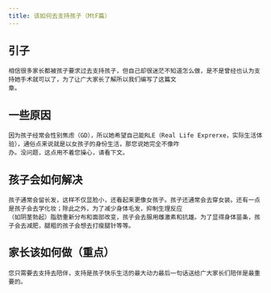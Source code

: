 ```yaml
---
title: 该如何去支持孩子（MtF篇）
---
```


## **引子**

	相信很多家长都被孩子要求过去支持孩子，但自己却很迷茫不知道怎么做，是不是曾经也认为支持她手术就可以了，为了让广大家长了解所以我们编写了这篇文
	章。
	
## **一些原因**

	因为孩子经常会性别焦虑（GD），所以她希望自己能RLE（Real Life Exprerxe，实际生活体验），通俗点来说就是以女孩子的身份生活，那您说她完全不像咋
	办。没问题，这点用不着您操心，请看下文。
	
## **孩子会如何解决**
	
	孩子通常会留长发，这样不仅显脸小，还看起来更像女孩子。孩子还通常会去穿女装。还有一点是孩子会去学化妆；除此之外，为了减少身体毛发，抑制生理反应
	（如阴茎勃起）脂肪重新分布和面部改变，孩子会去服用雌激素和抗雄。为了显得身体苗条，孩子会去减肥，腿粗的孩子会想去打瘦腿针等等。
	
## **家长该如何做（重点）**

	您只需要去支持去陪伴，支持是孩子快乐生活的最大动力最后一句话送给广大家长们陪伴是最重要的。